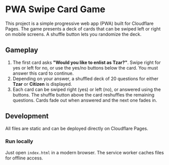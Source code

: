 # PWA Swipe Card Game

This project is a simple progressive web app (PWA) built for Cloudflare Pages. The game presents a deck of cards that can be swiped left or right on mobile screens. A shuffle button lets you randomize the deck.

## Gameplay
1. The first card asks **"Would you like to enlist as Tzar?"**. Swipe right for yes or left for no, or use the yes/no buttons below the card. You must answer this card to continue.
2. Depending on your answer, a shuffled deck of 20 questions for either **Tzar** or **Citizen** is displayed.
3. Each card can be swiped right (yes) or left (no), or answered using the buttons. The shuffle button above the card reshuffles the remaining questions. Cards fade out when answered and the next one fades in.

## Development
All files are static and can be deployed directly on Cloudflare Pages.

### Run locally
Just open `index.html` in a modern browser. The service worker caches files for offline access.
